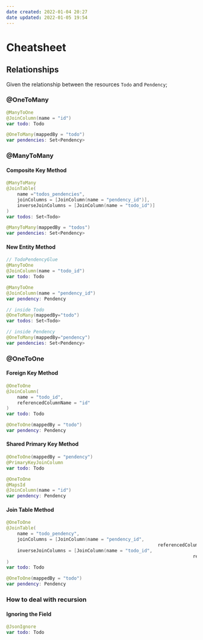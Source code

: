 ```yaml
---
date created: 2022-01-04 20:27
date updated: 2022-01-05 19:54
---
```


# Cheatsheet

## Relationships

Given the relationship between the resources `Todo` and `Pendency`;

### @OneToMany

```kotlin
@ManyToOne
@JoinColumn(name = "id")
var todo: Todo
```

```kotlin
@OneToMany(mappedBy = "todo")
var pendencies: Set<Pendency>
```

### @ManyToMany

#### Composite Key Method

```kotlin
@ManyToMany
@JoinTable(
	name ="todos_pendencies",
	joinColumns = [JoinColumn(name = "pendency_id")],
	inverseJoinColumns = [JoinColumn(name = "todo_id")]
)
var todos: Set<Todo>
```

```kotlin
@ManyToMany(mappedBy = "todos")
var pendencies: Set<Pendency>
```

#### New Entity Method

```kotlin
// TodoPendencyGlue
@ManyToOne
@JoinColumn(name = "todo_id")
var todo: Todo

@ManyToOne
@JoinColumn(name = "pendency_id")
var pendency: Pendency
```

```kotlin
// inside Todo
@OneToMany(mappedBy="todo")
var todos: Set<Todo>

// inside Pendency
@OneToMany(mappedBy="pendency")
var pendencies: Set<Pendency>
```

### @OneToOne

#### Foreign Key Method

```kotlin
@OneToOne
@JoinColumn(
	name = "todo_id",
	referencedColumnName = "id" 
)
var todo: Todo
```

```kotlin
@OneToOne(mappedBy = "todo")
var pendency: Pendency
```

#### Shared Primary Key Method

```kotlin
@OneToOne(mappedBy = "pendency")
@PrimaryKeyJoinColumn
var todo: Todo
```

```kotlin
@OneToOne
@MapsId
@JoinColumn(name = "id")
var pendency: Pendency
```

#### Join Table Method

```kotlin
@OneToOne
@JoinTable(
	name = "todo_pendency",
	joinColumns = [JoinColumn(name = "pendency_id",
														referencedColumnName = "id")],
	inverseJoinColumns = [JoinColumn(name = "todo_id",
																	 referencedColumnName = "id")]
)
var todo: Todo
```

```kotlin
@OneToOne(mappedBy = "todo")
var pendency: Pendency
```

### How to deal with recursion

#### Ignoring the Field

```kotlin
@JsonIgnore
var todo: Todo
```
